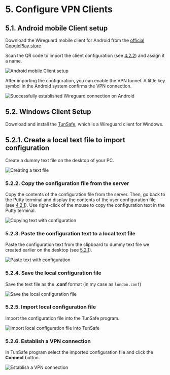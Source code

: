 # 5. Configure VPN Clients

## 5.1. Android mobile Client setup 
Download the Wireguard mobile client for Android from the [official GooglePlay store](https://play.google.com/store/apps/details?id=com.wireguard.android).

Scan the QR code to import the client configuration (see [4.2.2](#_4-2-2-client-configuration-with-qr-code)) and assign it a name.

![Android mobile Client setup](/images/en/android1.jpg)

After importing the configuration, you can enable the VPN tunnel. A little key symbol in the Android system confirms the VPN connection. 

![Successfully established Wireguard connection on Android](/images/en/android2.jpg)

## 5.2. Windows Client Setup
Download and install the [TunSafe](https://tunsafe.com/download), which is a Wireguard client for Windows.

## 5.2.1. Create a local text file to import configuration
Create a dummy text file on the desktop of your PC.

![Creating a text file](/images/en/windows1.jpg)

### 5.2.2. Copy the configuration file from the server
Copy the contents of the configuration file from the server. 
Then, go back to the Putty terminal and display the contents of the user configuration file (see [4.2.1](#_4-2-1-user-configuration-file)). 
Use right-click of the mouse to copy the configuration text in the Putty terminal.

![Copying text with configuration](/images/en/windows2.jpg)

### 5.2.3. Paste the configuration text to a local text file
Paste the configuration text from the clipboard to dummy text file we created earlier on the desktop (see [5.2.1](#_5-2-1-create-a-local-text-file-to-import-configuration)).

![Paste text with configuration](/images/en/windows3.jpg)

### 5.2.4. Save the local configuration file
Save the text file as the **.conf** format (in my case as `london.conf`)

![Save the local configuration file](/images/en/windows4.jpg)

### 5.2.5. Import local configuration file
Import the configuration file into the TunSafe program.

![Import local configuration file into TunSafe](/images/en/windows5.jpg)

### 5.2.6. Establish a VPN connection
In TunSafe program select the imported configuration file and click the **Connect** button.

![Establish a VPN connection](/images/en/windows6.jpg)